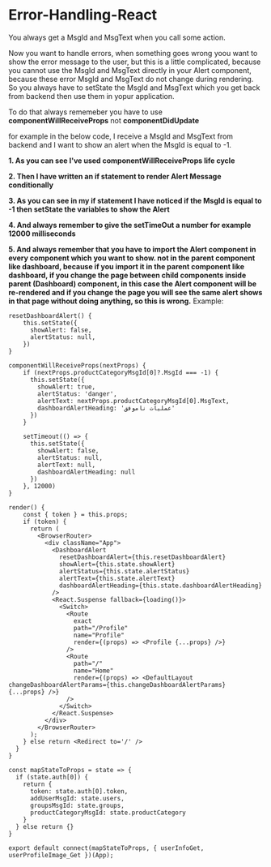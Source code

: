 # Error-Handling-React

You always get a MsgId and MsgText when you call some action.

Now you want to handle errors, when something goes wrong yoou want to show the error message to the user, but this is a little complicated, because you cannot use the MsgId and MsgText directly in your Alert component, because these error MsgId and MsgText do not change during rendering. So you always have to setState the MsgId and MsgText which you get back from backend then use them in yopur application.

To do that always rememeber you have to use **componentWillReceiveProps** not **componentDidUpdate**

for example in the below code, I receive a MsgId and MsgText from backend and I want to show an alert when the MsgId is equal to -1.

**1. As you can see I've used componentWillReceiveProps life cycle**

**2. Then I have written an if statement to render Alert Message conditionally**

**3. As you can see in my if statement I have noticed if the MsgId is equal to -1 then setState the variables to show the Alert**

**4. And always remember to give the setTimeOut a number for example 12000 milliseconds**

**5. And always remember that you have to import the Alert component in every component which you want to show. not in the parent component like dashboard, because if you import it in the parent component like dashboard, if you change the page between child components inside parent (Dashboard) component, in this case the Alert component will be re-rendered and if you change the page you will see the same alert shows in that page without doing anything, so this is wrong.**
Example:

```
resetDashboardAlert() {
    this.setState({
      showAlert: false,
      alertStatus: null,
    })
}
 
componentWillReceiveProps(nextProps) {
    if (nextProps.productCategoryMsgId[0]?.MsgId === -1) {
      this.setState({
        showAlert: true,
        alertStatus: 'danger',
        alertText: nextProps.productCategoryMsgId[0].MsgText,
        dashboardAlertHeading: 'عملیات ناموفق'
      })
    }

    setTimeout(() => {
      this.setState({
        showAlert: false,
        alertStatus: null,
        alertText: null,
        dashboardAlertHeading: null
      })
    }, 12000)
}

render() {
    const { token } = this.props;
    if (token) {
      return (
        <BrowserRouter>
          <div className="App">
            <DashboardAlert
              resetDashboardAlert={this.resetDashboardAlert}
              showAlert={this.state.showAlert}
              alertStatus={this.state.alertStatus}
              alertText={this.state.alertText}
              dashboardAlertHeading={this.state.dashboardAlertHeading}
            />
            <React.Suspense fallback={loading()}>
              <Switch>
                <Route
                  exact
                  path="/Profile"
                  name="Profile"
                  render={(props) => <Profile {...props} />}
                />
                <Route
                  path="/"
                  name="Home"
                  render={(props) => <DefaultLayout changeDashboardAlertParams={this.changeDashboardAlertParams} {...props} />}
                />
              </Switch>
            </React.Suspense>
          </div>
        </BrowserRouter>
      );
    } else return <Redirect to='/' />
  }
}

const mapStateToProps = state => {
  if (state.auth[0]) {
    return {
      token: state.auth[0].token,
      addUserMsgId: state.users,
      groupsMsgId: state.groups,
      productCategoryMsgId: state.productCategory
    }
  } else return {}
}

export default connect(mapStateToProps, { userInfoGet, userProfileImage_Get })(App);
```
